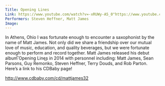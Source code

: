 ```yaml
---
Title: Opening Lines
Link: https://www.youtube.com/watch?v=-xRUWy-A5_0"https://www.youtube.com/watch?v=-xRUWy-A5_0
Performers: Steven Heffner, Matt James
Image: 
---
```


In Athens, Ohio I was fortunate enough to encounter a saxophonist by the name of Matt James. Not only did we share a friendship over our mutual love of music, education, and quality beverages, but we were fortunate enough to perform and record together. Matt James released his debut album ͞Opening Lines͟ in 2014 with personnel including: Matt James, Sean Parsons, Guy Remonko, Steven Heffner, Terry Douds, and Rob Parton. Here’s a link to his CDBaby page! 

http://www.cdbaby.com/cd/mattjames32